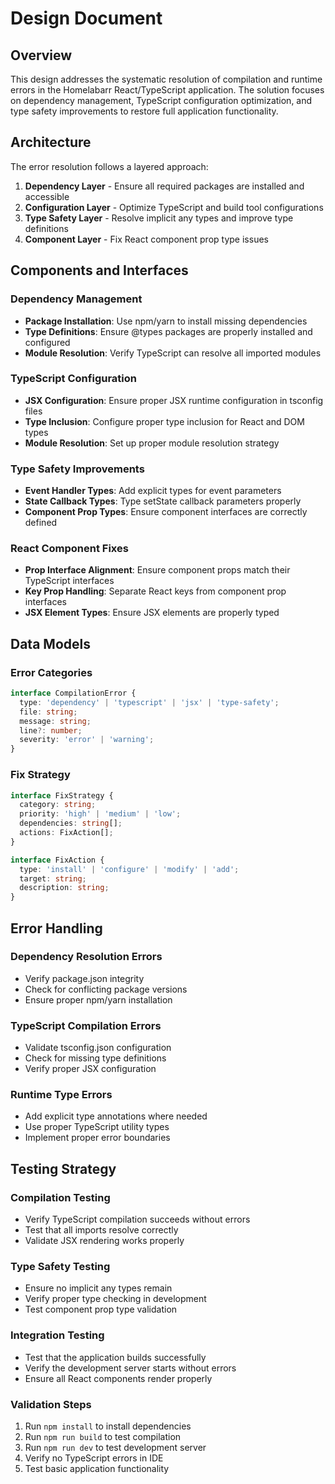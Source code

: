 # Design Document

## Overview

This design addresses the systematic resolution of compilation and runtime errors in the Homelabarr React/TypeScript application. The solution focuses on dependency management, TypeScript configuration optimization, and type safety improvements to restore full application functionality.

## Architecture

The error resolution follows a layered approach:

1. **Dependency Layer** - Ensure all required packages are installed and accessible
2. **Configuration Layer** - Optimize TypeScript and build tool configurations
3. **Type Safety Layer** - Resolve implicit any types and improve type definitions
4. **Component Layer** - Fix React component prop type issues

## Components and Interfaces

### Dependency Management
- **Package Installation**: Use npm/yarn to install missing dependencies
- **Type Definitions**: Ensure @types packages are properly installed and configured
- **Module Resolution**: Verify TypeScript can resolve all imported modules

### TypeScript Configuration
- **JSX Configuration**: Ensure proper JSX runtime configuration in tsconfig files
- **Type Inclusion**: Configure proper type inclusion for React and DOM types
- **Module Resolution**: Set up proper module resolution strategy

### Type Safety Improvements
- **Event Handler Types**: Add explicit types for event parameters
- **State Callback Types**: Type setState callback parameters properly
- **Component Prop Types**: Ensure component interfaces are correctly defined

### React Component Fixes
- **Prop Interface Alignment**: Ensure component props match their TypeScript interfaces
- **Key Prop Handling**: Separate React keys from component prop interfaces
- **JSX Element Types**: Ensure JSX elements are properly typed

## Data Models

### Error Categories
```typescript
interface CompilationError {
  type: 'dependency' | 'typescript' | 'jsx' | 'type-safety';
  file: string;
  message: string;
  line?: number;
  severity: 'error' | 'warning';
}
```

### Fix Strategy
```typescript
interface FixStrategy {
  category: string;
  priority: 'high' | 'medium' | 'low';
  dependencies: string[];
  actions: FixAction[];
}

interface FixAction {
  type: 'install' | 'configure' | 'modify' | 'add';
  target: string;
  description: string;
}
```

## Error Handling

### Dependency Resolution Errors
- Verify package.json integrity
- Check for conflicting package versions
- Ensure proper npm/yarn installation

### TypeScript Compilation Errors
- Validate tsconfig.json configuration
- Check for missing type definitions
- Verify proper JSX configuration

### Runtime Type Errors
- Add explicit type annotations where needed
- Use proper TypeScript utility types
- Implement proper error boundaries

## Testing Strategy

### Compilation Testing
- Verify TypeScript compilation succeeds without errors
- Test that all imports resolve correctly
- Validate JSX rendering works properly

### Type Safety Testing
- Ensure no implicit any types remain
- Verify proper type checking in development
- Test component prop type validation

### Integration Testing
- Test that the application builds successfully
- Verify the development server starts without errors
- Ensure all React components render properly

### Validation Steps
1. Run `npm install` to install dependencies
2. Run `npm run build` to test compilation
3. Run `npm run dev` to test development server
4. Verify no TypeScript errors in IDE
5. Test basic application functionality